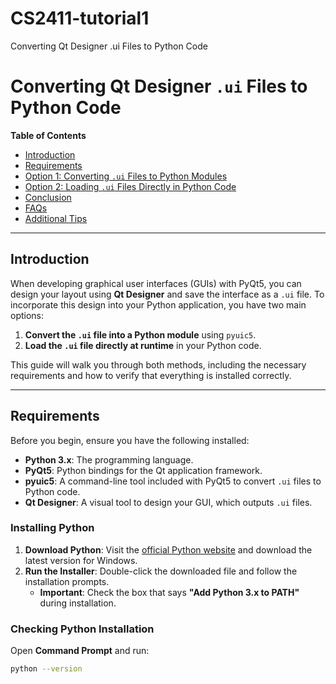 # CS2411-tutorial1
Converting Qt Designer .ui Files to Python Code

# Converting Qt Designer `.ui` Files to Python Code

**Table of Contents**

- [Introduction](#introduction)
- [Requirements](#requirements)
- [Option 1: Converting `.ui` Files to Python Modules](#option-1-converting-ui-files-to-python-modules)
- [Option 2: Loading `.ui` Files Directly in Python Code](#option-2-loading-ui-files-directly-in-python-code)
- [Conclusion](#conclusion)
- [FAQs](#faqs)
- [Additional Tips](#additional-tips)

---

## Introduction

When developing graphical user interfaces (GUIs) with PyQt5, you can design your layout using **Qt Designer** and save the interface as a `.ui` file. To incorporate this design into your Python application, you have two main options:

1. **Convert the `.ui` file into a Python module** using `pyuic5`.
2. **Load the `.ui` file directly at runtime** in your Python code.

This guide will walk you through both methods, including the necessary requirements and how to verify that everything is installed correctly.

---

## Requirements

Before you begin, ensure you have the following installed:

- **Python 3.x**: The programming language.
- **PyQt5**: Python bindings for the Qt application framework.
- **pyuic5**: A command-line tool included with PyQt5 to convert `.ui` files to Python code.
- **Qt Designer**: A visual tool to design your GUI, which outputs `.ui` files.

### Installing Python

1. **Download Python**: Visit the [official Python website](https://www.python.org/downloads/windows/) and download the latest version for Windows.
2. **Run the Installer**: Double-click the downloaded file and follow the installation prompts.
   - **Important**: Check the box that says **"Add Python 3.x to PATH"** during installation.

### Checking Python Installation

Open **Command Prompt** and run:

```bash
python --version

